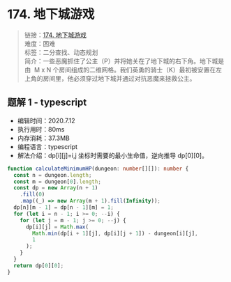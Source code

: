 # 174. 地下城游戏

> 链接：[174. 地下城游戏](https://leetcode-cn.com/problems/dungeon-game/)  
> 难度：困难  
> 标签：二分查找、动态规划  
> 简介：一些恶魔抓住了公主（P）并将她关在了地下城的右下角。地下城是由  M x N 个房间组成的二维网格。我们英勇的骑士（K）最初被安置在左上角的房间里，他必须穿过地下城并通过对抗恶魔来拯救公主。

## 题解 1 - typescript

- 编辑时间：2020.7.12
- 执行用时：80ms
- 内存消耗：37.3MB
- 编程语言：typescript
- 解法介绍：dp[i][j]=i,j 坐标时需要的最小生命值，逆向推导 dp[0][0]。

```typescript
function calculateMinimumHP(dungeon: number[][]): number {
  const n = dungeon.length;
  const m = dungeon[0].length;
  const dp = new Array(n + 1)
    .fill(0)
    .map((_) => new Array(m + 1).fill(Infinity));
  dp[n][m - 1] = dp[n - 1][m] = 1;
  for (let i = n - 1; i >= 0; --i) {
    for (let j = m - 1; j >= 0; --j) {
      dp[i][j] = Math.max(
        Math.min(dp[i + 1][j], dp[i][j + 1]) - dungeon[i][j],
        1
      );
    }
  }
  return dp[0][0];
}
```
